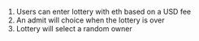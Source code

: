 1. Users can enter lottery with eth based on a USD fee
2. An admit will choice when the lottery is over
3. Lottery will select a random owner
